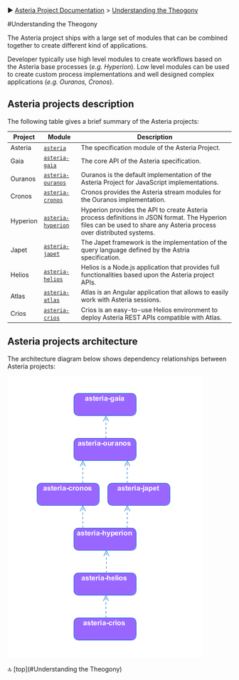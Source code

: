 :arrow_forward: [Asteria Project Documentation](https://github.com/asteria-project/asteria/blob/master/documentation/asteria-documentation.md) > [Understanding the Theogony](https://github.com/asteria-project/asteria/blob/master/documentation/understanding-the-theogony.md)

#Understanding the Theogony

The Asteria project ships with a large set of modules that can be combined together to create different kind of applications.

Developer typically use high level modules to create workflows based on the Asteria base processes (_e.g. Hyperion_). Low level modules can be used to create custom process implementations and well designed complex applications (_e.g. Ouranos, Cronos_).

## Asteria projects description

The following table gives a brief summary of the Asteria projects:

| Project | Module | Description |
| ------- | ------ | ----------- |
| Asteria | [`asteria`](https://github.com/asteria-project/asteria) | The specification module of the Asteria Project. |
| Gaia | [`asteria-gaia`](https://github.com/asteria-project/asteria-gaia) | The core API of the Asteria specification. |
| Ouranos | [`asteria-ouranos`](https://github.com/asteria-project/asteria-ouranos) | Ouranos is the default implementation of the Asteria Project for JavaScript implementations. |
| Cronos | [`asteria-cronos`](https://github.com/asteria-project/asteria-cronos) | Cronos provides the Asteria stream modules for the Ouranos implementation. |
| Hyperion | [`asteria-hyperion`](https://github.com/asteria-project/asteria-hyperion) | Hyperion provides the API to create Asteria process definitions in JSON format. The Hyperion files can be used to share any Asteria process over distributed systems. |
| Japet | [`asteria-japet`](https://github.com/asteria-project/asteria-japet) | The Japet framework is the implementation of the query language defined by the Astria specification. |
| Helios | [`asteria-helios`](https://github.com/asteria-project/asteria-helios) | Helios is a Node.js application that provides full functionalities based upon the Asteria project APIs. |
| Atlas | [`asteria-atlas`](https://github.com/asteria-project/asteria-atlas) | Atlas is an Angular application that allows to easily work with Asteria sessions. |
| Crios | [`asteria-crios`](https://github.com/asteria-project/asteria-crios) | Crios is an easy-to-use Helios environment to deploy Asteria REST APIs compatible with Atlas. |

## Asteria projects architecture

The architecture diagram below shows dependency relationships between Asteria projects:

![Asteria projects architecture](https://raw.githubusercontent.com/asteria-project/asteria/master/documentation/media/asteria-package-architecture.png)

:top: [top](#Understanding the Theogony)
